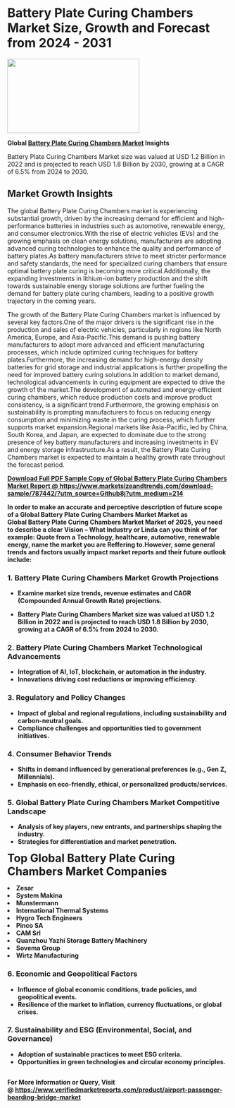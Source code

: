 <H1>Battery Plate Curing Chambers Market Size, Growth and Forecast from 2024 - 2031</H1><img class="aligncenter size-medium wp-image-584254" src="https://thirdeyenews.in/wp-content/uploads/2024/09/Global-Market-Research-300x168.jpeg" alt="" width="300" height="168" /><p><strong>Global&nbsp;<a href="https://www.marketsizeandtrends.com/download-sample/787442/?utm_source=Github8j?utm_medium=214">Battery Plate Curing Chambers Market</a> Insights</strong></p><p>Battery Plate Curing Chambers Market size was valued at USD 1.2 Billion in 2022 and is projected to reach USD 1.8 Billion by 2030, growing at a CAGR of 6.5% from 2024 to 2030.</p><p><h2>Market Growth Insights</h2> <p>The global Battery Plate Curing Chambers market is experiencing substantial growth, driven by the increasing demand for efficient and high-performance batteries in industries such as automotive, renewable energy, and consumer electronics.With the rise of electric vehicles (EVs) and the growing emphasis on clean energy solutions, manufacturers are adopting advanced curing technologies to enhance the quality and performance of battery plates.As battery manufacturers strive to meet stricter performance and safety standards, the need for specialized curing chambers that ensure optimal battery plate curing is becoming more critical.Additionally, the expanding investments in lithium-ion battery production and the shift towards sustainable energy storage solutions are further fueling the demand for battery plate curing chambers, leading to a positive growth trajectory in the coming years.</p> <p><strong><a href="#"></a></strong></p> <p>The growth of the Battery Plate Curing Chambers market is influenced by several key factors.One of the major drivers is the significant rise in the production and sales of electric vehicles, particularly in regions like North America, Europe, and Asia-Pacific.This demand is pushing battery manufacturers to adopt more advanced and efficient manufacturing processes, which include optimized curing techniques for battery plates.Furthermore, the increasing demand for high-energy density batteries for grid storage and industrial applications is further propelling the need for improved battery curing solutions.In addition to market demand, technological advancements in curing equipment are expected to drive the growth of the market.The development of automated and energy-efficient curing chambers, which reduce production costs and improve product consistency, is a significant trend.Furthermore, the growing emphasis on sustainability is prompting manufacturers to focus on reducing energy consumption and minimizing waste in the curing process, which further supports market expansion.Regional markets like Asia-Pacific, led by China, South Korea, and Japan, are expected to dominate due to the strong presence of key battery manufacturers and increasing investments in EV and energy storage infrastructure.As a result, the Battery Plate Curing Chambers market is expected to maintain a healthy growth rate throughout the forecast period.</p> <p><strong><a href="#"></p><p><span class=""><strong>Download Full PDF Sample Copy of Global Battery Plate Curing Chambers Market Report</strong> @ <a href="https://www.marketsizeandtrends.com/download-sample/787442/?utm_source=Github8j?utm_medium=214" target="_blank">https://www.marketsizeandtrends.com/download-sample/787442/?utm_source=Github8j?utm_medium=214</a></span></p><p>In order to make an accurate and perceptive description of future scope of a Global&nbsp;Battery Plate Curing Chambers Market Market as Global&nbsp;Battery Plate Curing Chambers Market Market of 2025, you need to describe a clear Vision &ndash; What Industry or Linda can you think of for example: Quote from a Technology, healthcare, automotive, renewable energy, name the market you are Reffering to.However, some general trends and factors usually impact market reports and their future outlook include:</p><h3>1.&nbsp;<strong>Battery Plate Curing Chambers Market Growth Projections</strong></h3><ul><li>Examine market size trends, revenue estimates and CAGR (Compounded Annual Growth Rate) projections.</li><li><p>Battery Plate Curing Chambers Market size was valued at USD 1.2 Billion in 2022 and is projected to reach USD 1.8 Billion by 2030, growing at a CAGR of 6.5% from 2024 to 2030.</p></li></ul><h3>2.&nbsp;<strong>Battery Plate Curing Chambers Market Technological Advancements</strong></h3><ul><li>Integration of AI, IoT, blockchain, or automation in the industry.</li><li>Innovations driving cost reductions or improving efficiency.</li></ul><h3>3.&nbsp;<strong>Regulatory and Policy Changes</strong></h3><ul><li>Impact of global and regional regulations, including sustainability and carbon-neutral goals.</li><li>Compliance challenges and opportunities tied to government initiatives.</li></ul><h3>4.&nbsp;<strong>Consumer Behavior Trends</strong></h3><ul><li>Shifts in demand influenced by generational preferences (e.g., Gen Z, Millennials).</li><li>Emphasis on eco-friendly, ethical, or personalized products/services.</li></ul><h3>5.&nbsp;<strong>Global Battery Plate Curing Chambers Market Competitive Landscape</strong></h3><ul><li>Analysis of key players, new entrants, and partnerships shaping the industry.</li><li>Strategies for differentiation and market penetration.</li></ul><p data-pm-slice="1 1 []"><span style="color: inherit; font-family: inherit; font-size: 25px;">Top Global Battery Plate Curing Chambers Market Companies</span></p><div class="" data-test-id=""><p><li>Zesar</li><li> System Makina</li><li> Munstermann</li><li> International Thermal Systems</li><li> Hygro Tech Engineers</li><li> Pinco SA</li><li> CAM Srl</li><li> Quanzhou Yazhi Storage Battery Machinery</li><li> Sovema Group</li><li> Wirtz Manufacturing</li></p></div><h3>6.&nbsp;<strong>Economic and Geopolitical Factors</strong></h3><ul><li>Influence of global economic conditions, trade policies, and geopolitical events.</li><li>Resilience of the market to inflation, currency fluctuations, or global crises.</li></ul><h3>7.&nbsp;<strong>Sustainability and ESG (Environmental, Social, and Governance)</strong></h3><ul><li>Adoption of sustainable practices to meet ESG criteria.</li><li>Opportunities in green technologies and circular economy principles.</li></ul><h2><strong style="font-size: 14px;">For More Information or Query, Visit @&nbsp;</strong><a style="background-color: #ffffff; font-size: 14px;" href="https://www.marketsizeandtrends.com/report/battery-plate-curing-chambers-market/" target="_blank">https://www.verifiedmarketreports.com/product/airport-passenger-boarding-bridge-market</a></h2>